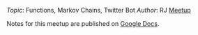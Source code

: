 *Topic*: Functions, Markov Chains, Twitter Bot
*Author*: RJ
[Meetup](http://www.meetup.com/LearnToCodeLA/events/225642680/)

Notes for this meetup are published on [Google Docs](https://docs.google.com/document/d/1LgH3aMbIYIoJZsGr5H_3eQMWO03IpS8tDmma4bHoY8o/edit).
